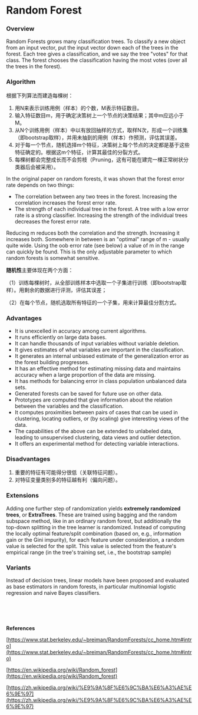 # Random Forest


### Overview

Random Forests grows many classification trees. To classify a new object from an input vector, put the input vector down each of the trees in the forest. Each tree gives a classification, and we say the tree "votes" for that class. The forest chooses the classification having the most votes (over all the trees in the forest).

### Algorithm

根据下列算法而建造每棵树：


1. 用N来表示训练用例（样本）的个数，M表示特征数目。
2. 输入特征数目m，用于确定决策树上一个节点的决策结果；其中m应远小于M。
3. 从N个训练用例（样本）中以有放回抽样的方式，取样N次，形成一个训练集（即bootstrap取样），并用未抽到的用例（样本）作预测，评估其误差。
4. 对于每一个节点，随机选择m个特征，决策树上每个节点的决定都是基于这些特征确定的。根据这m个特征，计算其最佳的分裂方式。
5. 每棵树都会完整成长而不会剪枝（Pruning，这有可能在建完一棵正常树状分类器后会被采用）。

In the original paper on random forests, it was shown that the forest error rate depends on two things:

- The correlation between any two trees in the forest. Increasing the correlation increases the forest error rate.
- The strength of each individual tree in the forest. A tree with a low error rate is a strong classifier. Increasing the strength of the individual trees decreases the forest error rate.

Reducing m reduces both the correlation and the strength. Increasing it increases both. Somewhere in between is an "optimal" range of m - usually quite wide. Using the oob error rate (see below) a value of m in the range can quickly be found. This is the only adjustable parameter to which random forests is somewhat sensitive.

**随机性**主要体现在两个方面：

（1）训练每棵树时，从全部训练样本中选取一个子集进行训练（即bootstrap取样）。用剩余的数据进行评测，评估其误差；

（2）在每个节点，随机选取所有特征的一个子集，用来计算最佳分割方式。
### Advantages

- It is unexcelled in accuracy among current algorithms.
- It runs efficiently on large data bases.
- It can handle thousands of input variables without variable deletion.
- It gives estimates of what variables are important in the classification.
- It generates an internal unbiased estimate of the generalization error as the forest building progresses.
- It has an effective method for estimating missing data and maintains accuracy when a large proportion of the data are missing.
- It has methods for balancing error in class population unbalanced data sets.
- Generated forests can be saved for future use on other data.
- Prototypes are computed that give information about the relation between the variables and the classification.
- It computes proximities between pairs of cases that can be used in clustering, locating outliers, or (by scaling) give interesting views of the data.
- The capabilities of the above can be extended to unlabeled data, leading to unsupervised clustering, data views and outlier detection.
- It offers an experimental method for detecting variable interactions.

### Disadvantages

1. 重要的特征有可能得分很低（关联特征问题）。
2. 对特征变量类别多的特征越有利（偏向问题）。

### Extensions

Adding one further step of randomization yields **extremely randomized trees**, or **ExtraTrees**. These are trained using bagging and the random subspace method, like in an ordinary random forest, but additionally the top-down splitting in the tree learner is randomized. Instead of computing the locally optimal feature/split combination (based on, e.g., information gain or the Gini impurity), for each feature under consideration, a random value is selected for the split. This value is selected from the feature's empirical range (in the tree's training set, i.e., the bootstrap sample)

### Variants

Instead of decision trees, linear models have been proposed and evaluated as base estimators in random forests, in particular multinomial logistic regression and naive Bayes classifiers.




<br>
<br>
<br>

**References**

[https://www.stat.berkeley.edu/~breiman/RandomForests/cc_home.htm#intro](https://www.stat.berkeley.edu/~breiman/RandomForests/cc_home.htm#intro)

[https://en.wikipedia.org/wiki/Random_forest](https://en.wikipedia.org/wiki/Random_forest)

[https://zh.wikipedia.org/wiki/%E9%9A%8F%E6%9C%BA%E6%A3%AE%E6%9E%97](https://zh.wikipedia.org/wiki/%E9%9A%8F%E6%9C%BA%E6%A3%AE%E6%9E%97)

